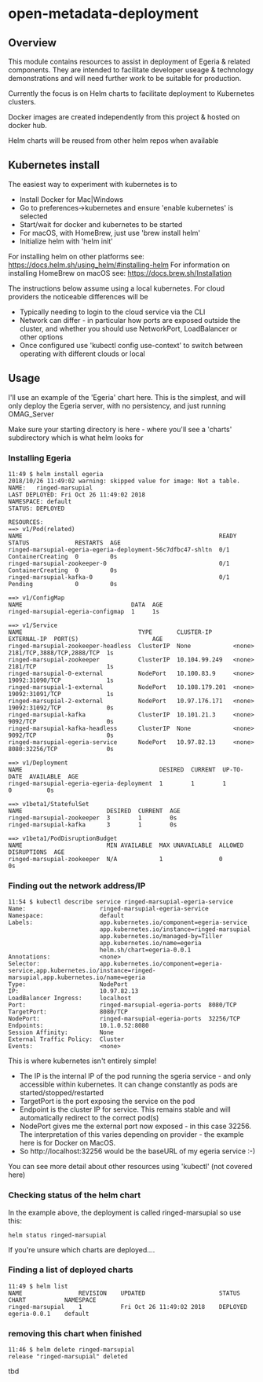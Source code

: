 <!-- SPDX-License-Identifier: CC-BY-4.0 -->
<!-- Copyright Contributors to the Egeria project. -->

# open-metadata-deployment

## Overview

This module contains resources to assist in deployment of Egeria & related components. They are intended to 
facilitate developer useage & technology demonstrations and will need further work to be suitable for production.

Currently the focus is on Helm charts to facilitate deployment to Kubernetes clusters.

Docker images are created independently from this project & hosted on docker hub. 

Helm charts will be reused from other helm repos when available

## Kubernetes install

The easiest way to experiment with kubernetes is to
 * Install Docker for Mac|Windows
 * Go to preferences->kubernetes and ensure 'enable kubernetes' is selected
 * Start/wait for docker and kubernetes to be started
 * For macOS, with HomeBrew, just use 'brew install helm'
 * Initialize helm with 'helm init'
 
 For installing helm on other platforms see: https://docs.helm.sh/using_helm/#installing-helm
 For information on installing HomeBrew on macOS see: https://docs.brew.sh/Installation
 
 The instructions below assume using a local kubernetes. For cloud providers the noticeable differences will be
  * Typically needing to login to the cloud service via the CLI
  * Network can differ - in particular how ports are exposed outside the cluster, and whether you should use 
  NetworkPort, LoadBalancer or other options
  * Once configured use 'kubectl config use-context' to switch between operating with different clouds or local
## Usage

I'll use an example of the 'Egeria' chart here. This is the simplest, and will only deploy the Egeria server, with no
 persistency, and just running OMAG_Server
 
 Make sure your starting directory is here - where you'll see a 'charts' subdirectory which is what helm looks for
### Installing Egeria
 ```
 11:49 $ helm install egeria
 2018/10/26 11:49:02 warning: skipped value for image: Not a table.
 NAME:   ringed-marsupial
 LAST DEPLOYED: Fri Oct 26 11:49:02 2018
 NAMESPACE: default
 STATUS: DEPLOYED
 
 RESOURCES:
 ==> v1/Pod(related)
 NAME                                                        READY  STATUS             RESTARTS  AGE
 ringed-marsupial-egeria-egeria-deployment-56c7dfbc47-shltn  0/1    ContainerCreating  0         0s
 ringed-marsupial-zookeeper-0                                0/1    ContainerCreating  0         0s
 ringed-marsupial-kafka-0                                    0/1    Pending            0         0s
 
 ==> v1/ConfigMap
 NAME                               DATA  AGE
 ringed-marsupial-egeria-configmap  1     1s
 
 ==> v1/Service
 NAME                                 TYPE       CLUSTER-IP      EXTERNAL-IP  PORT(S)                     AGE
 ringed-marsupial-zookeeper-headless  ClusterIP  None            <none>       2181/TCP,3888/TCP,2888/TCP  1s
 ringed-marsupial-zookeeper           ClusterIP  10.104.99.249   <none>       2181/TCP                    1s
 ringed-marsupial-0-external          NodePort   10.100.83.9     <none>       19092:31090/TCP             1s
 ringed-marsupial-1-external          NodePort   10.108.179.201  <none>       19092:31091/TCP             1s
 ringed-marsupial-2-external          NodePort   10.97.176.171   <none>       19092:31092/TCP             0s
 ringed-marsupial-kafka               ClusterIP  10.101.21.3     <none>       9092/TCP                    0s
 ringed-marsupial-kafka-headless      ClusterIP  None            <none>       9092/TCP                    0s
 ringed-marsupial-egeria-service      NodePort   10.97.82.13     <none>       8080:32256/TCP              0s
 
 ==> v1/Deployment
 NAME                                       DESIRED  CURRENT  UP-TO-DATE  AVAILABLE  AGE
 ringed-marsupial-egeria-egeria-deployment  1        1        1           0          0s
 
 ==> v1beta1/StatefulSet
 NAME                        DESIRED  CURRENT  AGE
 ringed-marsupial-zookeeper  3        1        0s
 ringed-marsupial-kafka      3        1        0s
 
 ==> v1beta1/PodDisruptionBudget
 NAME                        MIN AVAILABLE  MAX UNAVAILABLE  ALLOWED DISRUPTIONS  AGE
 ringed-marsupial-zookeeper  N/A            1                0                    0s
 ```
 ### Finding out the network address/IP
```$xslt
11:54 $ kubectl describe service ringed-marsupial-egeria-service
Name:                     ringed-marsupial-egeria-service
Namespace:                default
Labels:                   app.kubernetes.io/component=egeria-service
                          app.kubernetes.io/instance=ringed-marsupial
                          app.kubernetes.io/managed-by=Tiller
                          app.kubernetes.io/name=egeria
                          helm.sh/chart=egeria-0.0.1
Annotations:              <none>
Selector:                 app.kubernetes.io/component=egeria-service,app.kubernetes.io/instance=ringed-marsupial,app.kubernetes.io/name=egeria
Type:                     NodePort
IP:                       10.97.82.13
LoadBalancer Ingress:     localhost
Port:                     ringed-marsupial-egeria-ports  8080/TCP
TargetPort:               8080/TCP
NodePort:                 ringed-marsupial-egeria-ports  32256/TCP
Endpoints:                10.1.0.52:8080
Session Affinity:         None
External Traffic Policy:  Cluster
Events:                   <none>
```
This is where kubernetes isn't entirely simple!
* The IP is the internal IP of the pod running the sgeria service - and only accessible within kubernetes. It can 
change constantly as pods are started/stopped/restarted
* TargetPort is the port exposing the service on the pod
* Endpoint is the cluster IP for service. This remains stable and will automatically redirect to the correct pod(s)
* NodePort gives me the external port now exposed - in this case 32256. The interpretation of this varies depending 
on provider - the example here is for Docker on MacOS.
* So http://localhost:32256 would be the baseURL of my egeria service :-)


You can see more detail about other resources using 
'kubectl' (not covered here) 
### Checking status of the helm chart
In the example above, the deployment is called ringed-marsupial so use this:
```
helm status ringed-marsupial
```

If you're unsure which charts are deployed....
### Finding a list of deployed charts
```$xslt
11:49 $ helm list
NAME            	REVISION	UPDATED                 	STATUS  	CHART       	NAMESPACE
ringed-marsupial	1       	Fri Oct 26 11:49:02 2018	DEPLOYED	egeria-0.0.1	default
```
### removing this chart when finished
```$xslt
11:46 $ helm delete ringed-marsupial
release "ringed-marsupial" deleted
```

 
 
 
 
 
 
 

tbd

